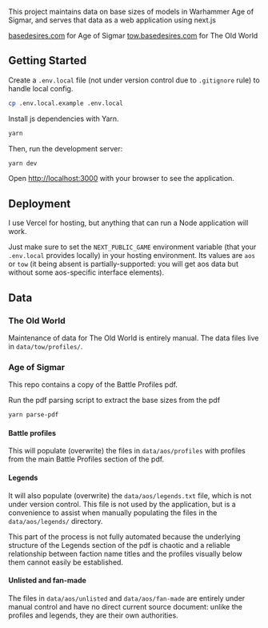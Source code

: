 This project maintains data on base sizes of models in Warhammer Age of Sigmar, and serves that data as a web application using next.js

[basedesires.com](https://basedesires.com/) for Age of Sigmar
[tow.basedesires.com](https://tow.basedesires.com/) for The Old World


## Getting Started

Create a `.env.local` file (not under version control due to `.gitignore` rule) to handle local config.
```bash
cp .env.local.example .env.local
```

Install js dependencies with Yarn.
```bash
yarn
```

Then, run the development server:

```bash
yarn dev
```

Open [http://localhost:3000](http://localhost:3000) with your browser to see the application.


## Deployment

I use Vercel for hosting, but anything that can run a Node application will work.

Just make sure to set the `NEXT_PUBLIC_GAME` environment variable (that your `.env.local` provides locally) in your hosting environment. Its values are `aos` or `tow` (it being absent is partially-supported: you will get aos data but without some aos-specific interface elements).


## Data

### The Old World
Maintenance of data for The Old World is entirely manual. The data files live in `data/tow/profiles/`.

### Age of Sigmar
This repo contains a copy of the Battle Profiles pdf.

Run the pdf parsing script to extract the base sizes from the pdf
```bash
yarn parse-pdf
```
#### Battle profiles
This will populate (overwrite) the files in `data/aos/profiles` with profiles from the main Battle Profiles section of the pdf.

#### Legends
It will also populate (overwrite) the `data/aos/legends.txt` file, which is not under version control. This file is not used by the application, but is a convenience to assist when manually populating the files in the `data/aos/legends/` directory.

This part of the process is not fully automated because the underlying structure of the Legends section of the pdf is chaotic and a reliable relationship between faction name titles and the profiles visually below them cannot easily be established.

#### Unlisted and fan-made
The files in `data/aos/unlisted` and `data/aos/fan-made` are entirely under manual control and have no direct current source document: unlike the profiles and legends, they are their own authorities.
